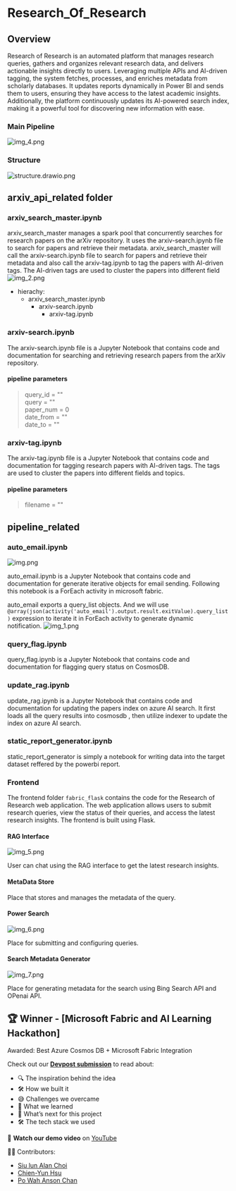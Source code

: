 # Research_Of_Research


## Overview
Research of Research is an automated platform that manages research queries, gathers and organizes relevant research data, and delivers actionable insights directly to users. Leveraging multiple APIs and AI-driven tagging, the system fetches, processes, and enriches metadata from scholarly databases. It updates reports dynamically in Power BI and sends them to users, ensuring they have access to the latest academic insights. Additionally, the platform continuously updates its AI-powered search index, making it a powerful tool for discovering new information with ease.

### Main Pipeline
![img_4.png](static/img_4.png)

### Structure
![structure.drawio.png](structure.drawio.png)
## arxiv_api_related folder


### arxiv_search_master.ipynb
arxiv_search_master manages a spark pool that concurrently searches for research papers on the arXiv repository. It uses the arxiv-search.ipynb file to search for papers and retrieve their metadata.
arxiv_search_master will call the arxiv-search.ipynb file to search for papers and retrieve their metadata and also call the arxiv-tag.ipynb to tag the papers with AI-driven tags. 
The AI-driven tags are used to cluster the papers into different field
![img_2.png](static/img_2.png)
- hierachy: 
  - arxiv_search_master.ipynb
    - arxiv-search.ipynb
      - arxiv-tag.ipynb


### arxiv-search.ipynb
The arxiv-search.ipynb file is a Jupyter Notebook that contains code and documentation for searching and retrieving research papers from the arXiv repository.

#### pipeline parameters
>query_id = ""\
query = ""\
paper_num = 0\
date_from = ""  
date_to = ""


### arxiv-tag.ipynb

The arxiv-tag.ipynb file is a Jupyter Notebook that contains code and documentation for tagging research papers with AI-driven tags. The tags are used to cluster the papers into different fields and topics.
#### pipeline parameters
>filename = ""


## pipeline_related


### auto_email.ipynb
![img.png](static/img.png)

auto_email.ipynb is a Jupyter Notebook that contains code and documentation for generate iterative objects for email sending. 
Following this notebook is a ForEach activity in microsoft fabric.

auto_email exports a query_list objects.
And we will use `@array(json(activity('auto_email').output.result.exitValue).query_list)`
expression to iterate it in ForEach activity to generate dynamic notification.
![img_1.png](static/img_1.png)
### query_flag.ipynb
query_flag.ipynb is a Jupyter Notebook that contains code and documentation for flagging query status on CosmosDB.


### update_rag.ipynb
update_rag.ipynb is a Jupyter Notebook that contains code and documentation for updating the papers index on azure AI search.
It first loads all the query results into cosmosdb , then utilize indexer to update the index on azure AI search.

### static_report_generator.ipynb
static_report_generator is simply a notebook for writing data into the target dataset reffered by the powerbi report.


### Frontend
The frontend folder `fabric_flask` contains the code for the Research of Research web application. The web application allows users to submit research queries, view the status of their queries, and access the latest research insights. The frontend is built using Flask.


#### RAG Interface
![img_5.png](static/img_5.png)

User can chat using the RAG interface to get the latest research insights.

#### MetaData Store
Place that stores and manages the metadata of the query.

#### Power Search
![img_6.png](static/img_6.png)

Place for submitting and configuring queries.

####  Search Metadata Generator
![img_7.png](static/img_7.png)

Place for generating metadata for the search using Bing Search API and OPenai API.

## 🏆 Winner - [Microsoft Fabric and AI Learning Hackathon] 
Awarded: Best Azure Cosmos DB + Microsoft Fabric Integration

Check out our **[Devpost submission](https://devpost.com/software/research-of-research)** to read about:
- 🔍 The inspiration behind the idea  
- 🛠️ How we built it  
- 😅 Challenges we overcame  
- 🧠 What we learned  
- 🎯 What’s next for this project  
- 🛠️ The tech stack we used  

🎥 **Watch our demo video** on [YouTube](https://www.youtube.com/watch?v=McWKEFnEgEk)

🧑‍💻 Contributors:
- [Siu lun Alan Choi](https://github.com/choisiulun1)  
- [Chien-Yun Hsu](https://github.com/1000yunh)  
- [Po Wah Anson Chan](https://github.com/ansonchan0325)  
